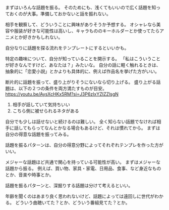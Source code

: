 まずはいろんな話題を振る。
そのためにも、浅くてもいいので広く話題を知っておくのが大事。準備しておかないと話を振れない。

相手を観察して、どういうことに興味がありそうか予想する。
オシャレなら美容や服装が好きな可能性は高いし、キャラもののキーホルダーとか使ってたらアニメとか好きかもしれない。

自分なりに話題を探る流れをテンプレートにするといいかも。

特定の趣味について、自分が知っていることを開示する。
「私はこういうことが好きなんですけど、あなたは？」みたいな。
自分の話に軽く触れるときは、抽象的に「恋愛小説」とかよりも具体的に、例えば作品名を挙げた方がいい。

断片的に話題を振って、盛り上がりそうにないなら切り上げる。
盛り上がる話題は、以下の２つの条件を両方満たすものが目安。
https://youtu.be/AysXcHKx5RM?si=J3P6zIxYZIZZlsgN

1. 相手が話していて気持ちいい
2. こちら側に被せられるネタがある

自分でも少しは話せないと続けるのは難しい。
全く知らない話題でなければ相手に話してもらってなんとかなる場合もあるけど、それは慣れてから。
まずは自分の得意な話題を振ってみる。

話題を振るパターンは、自分の得意分野によってそれぞれテンプレを作った方がいい。

メジャーな話題ほど共通で関心を持っている可能性が高い。
まずはメジャーな話題から振る。
例えば、買い物、家具・家電、日用品、食事、など身近なものとか、音楽や時事とか。

話題を振るパターンと、深掘りする話題は分けて考えるといい。

年齢を聞くのはあまり良く思われないけど、話題によっては遠回しに世代がわかる。
どういう曲聴いてた？とか、どういう番組見てた？とか。

